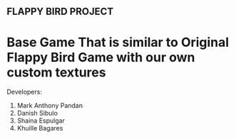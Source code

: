 ## FLAPPY BIRD PROJECT

# Base Game That is similar to Original Flappy Bird Game with our own custom textures

Developers:
1. Mark Anthony Pandan
2. Danish Sibulo
3. Shaina Espulgar
4. Khuille Bagares
